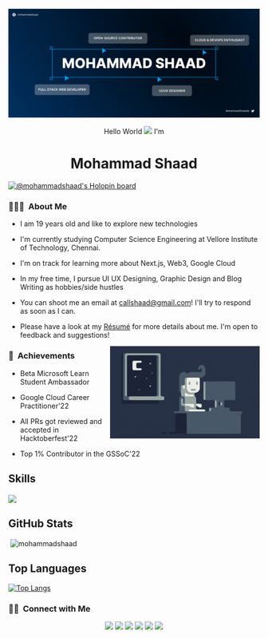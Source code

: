 <!-- README FILE CODE -->  


[![MastHead](https://github.com/mohammadshaad/mohammadshaad/blob/main/img/README.png)](https://www.youtube.com/c/TRANQUILITY_INDIA)

<!-- SPINNING EARTH GIF -->
<!-- <img src="https://github.com/TheDudeThatCode/TheDudeThatCode/blob/master/Assets/Earth.gif" width="29px">
 -->
<p align="center">Hello World <img src="https://github.com/TheDudeThatCode/TheDudeThatCode/blob/master/Assets/Earth.gif" width="14px"> I'm</p>
<h1 align="center"><strong>Mohammad Shaad </strong></h1>

[![@mohammadshaad's Holopin board](https://holopin.me/mohammadshaad)](https://holopin.io/@mohammadshaad)


### 👨🏻‍💻 &nbsp;About Me

- I am 19 years old and like to explore new technologies

- I'm currently studying Computer Science Engineering at Vellore Institute of Technology, Chennai.

- I'm on track for learning more about Next.js, Web3, Google Cloud

- In my free time, I pursue UI UX Designing, Graphic Design and Blog Writing as hobbies/side hustles

- You can shoot me an email at callshaad@gmail.com! I'll try to respond as soon as I can.

- Please have a look at my [Résumé]([https://mohammadshaad.github.io/#resume](https://drive.google.com/file/d/1hQQmzVukUkVQ6j8D9HUfQwVC3Czmk6uO/view?usp=sharing)) for more details about me. I'm open to feedback and suggestions!


<img alt="Night Coding" src="https://raw.githubusercontent.com/AVS1508/AVS1508/master/assets/Night-Coding.gif" align="right"/>

### 💫 &nbsp;Achievements

- Beta Microsoft Learn Student Ambassador

- Google Cloud Career Practitioner'22

- All PRs got reviewed and accepted in Hacktoberfest'22

- Top 1% Contributor in the GSSoC'22


## Skills

  <a href="https://skillicons.dev" align="center">
    <img align="center" src="https://skillicons.dev/icons?i=react,golang,typescript,aws,googlecloud,vue,next,figma,js,vite,nodejs,vscode,py,git,github,githubactions,html,css,bootstrap,wordpress,tailwind,express,firebase,mongodb,supabase,netlify,vercel,flask,graphql" />
  </a>


## GitHub Stats
<p>&nbsp;<img align="center" src="https://github-readme-stats.vercel.app/api?username=mohammadshaad&show_icons=true&theme=react&count_private=true" alt="mohammadshaad" /></p>

## Top Languages
[![Top Langs](https://github-readme-stats.vercel.app/api/top-langs/?username=mohammadshaad&hide_progress=false&theme=tokyonight)](https://github.com/mohammadshaad/github-readme-stats)


### 🤝🏻 &nbsp;Connect with Me

<p align="center">
<a href="mohammadshaad.github.io"><img src="https://img.shields.io/badge/-mohammadshaad.github.io-3423A6?style=flat&logo=Google-Chrome&logoColor=white"/></a>
<a href="https://linkedin.com/in/mohammad-shaad-shaikh"><img src="https://img.shields.io/badge/-Mohammad%20Shaad%20Shaikh-0077B5?style=flat&logo=Linkedin&logoColor=white"/></a>
<a href="mailto:callshaad@gmail.com"><img src="https://img.shields.io/badge/-callshaad@gmail.com-D14836?style=flat&logo=Gmail&logoColor=white"/></a>
<a href="https://instagram.com/ig.shaad"><img src="https://img.shields.io/badge/-@ig.shaad-E4405F?style=flat&logo=Instagram&logoColor=white"/></a>
<a href="https://facebook.com/officialshaad"><img src="https://img.shields.io/badge/-@officialshaad-1877F2?style=flat&logo=Facebook&logoColor=white"/></a>
<a href="https://www.behance.net/mohammadshaad"><img src="https://img.shields.io/badge/-@mohammadshaad-1769FF?style=flat&logo=Behance&logoColor=white"/></a>
</p>
